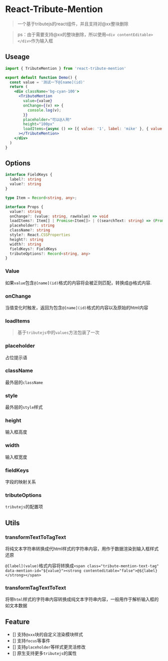 # React-Tribute-Mention

> 一个基于tributejs的react组件，并且支持对@xx整块删除

> ps：由于需要支持@xx的整块删除，所以使用`<div contentEditable></div>`作为输入框

## Useage

``` jsx
import { TributeMention } from 'react-tribute-mention'

export default function Demo() {
  const value = '测试一下@[name](id)'
  return (
    <div className='bg-cyan-100'>
      <TributeMention
        value={value}
        onChange={(v) => {
          console.log(v);
        }}
        placeholder="可以@人哟"
        height="100px"
        loadItems={async () => [{ value: '1', label: 'mike' }, { value: '2', label: 'jack' }, { value: '77', label: 'ahe' }]}
      ></TributeMention>
    </div>
  )
}
```


## Options

``` ts
interface FieldKeys {
  label?: string
  value?: string
}

type Item = Record<string, any>;

interface Props {
  value?: string
  onChange?: (value: string, rawValue) => void
  loadItems?: Item[] | Promise<Item[]> | ((searchText: string) => (Promise<Item[]> | Item[]))
  placeholder?: string
  className?: string
  style?: React.CSSProperties
  height?: string
  width?: string
  fieldKeys?: FieldKeys
  tributeOptions?: Record<string, any>
}
```

### Value

如果`value`包含`@[name](id)`格式的内容将会被正则匹配，转换成@格式内容.

### onChange

当值变化时触发，返回为包含`@[name](id)`格式的内容以及原始的html内容

### loadItems

> 基于`tributejs`中的`values`方法包装了一次

### placeholder

占位提示语

### className

最外层的`className`

### style

最外层的`style`样式


### height

输入框高度

### width

输入框宽度

### fieldKeys

字段的映射关系

### tributeOptions

`tributejs`的配置项


## Utils

### transformTextToTagText

将纯文本字符串转换成代html样式的字符串内容，用作于数据渲染到输入框样式还原

`@[label](value)`格式内容将转换成`<span class="tribute-mention-text-tag" data-mention-id="${value}"><strong contenteditable="false">@${label}</strong></span>`

### transformTagTextToText

将带`html`样式的字符串内容转换成纯文本字符串内容，一般用作于解析输入框的如文本数据


## Feature

- [] 支持`@xxx`块的自定义渲染模块样式
- [] 支持`focus`等事件
- [] 支持`placeholder`等样式更灵活修改
- [] 原生支持更多`tributejs`的属性
